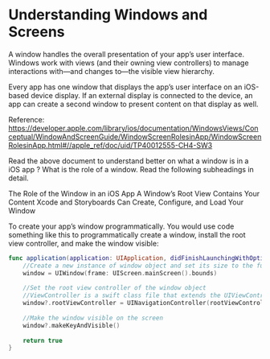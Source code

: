 # Understanding Windows and Screens

A window handles the overall presentation of your app’s user interface. Windows work with views (and their owning view controllers) to manage interactions with—and changes to—the visible view hierarchy.

Every app has one window that displays the app’s user interface on an iOS-based device display. If an external display is connected to the device, an app can create a second window to present content on that display as well.

Reference: https://developer.apple.com/library/ios/documentation/WindowsViews/Conceptual/WindowAndScreenGuide/WindowScreenRolesinApp/WindowScreenRolesinApp.html#//apple_ref/doc/uid/TP40012555-CH4-SW3

Read the above document to understand better on what a window is in a iOS app ? What is the role of a window. Read the following subheadings in detail.

The Role of the Window in an iOS App
A Window’s Root View Contains Your Content
Xcode and Storyboards Can Create, Configure, and Load Your Window

To create your app’s window programmatically. You would use code something like this to programmatically create a window, install the root view controller, and make the window visible:
```swift
func application(application: UIApplication, didFinishLaunchingWithOptions launchOptions: [NSObject: AnyObject]?) -> Bool {
    //Create a new instance of window object and set its size to the full bounds of the screen object
    window = UIWindow(frame: UIScreen.mainScreen().bounds)
    
    //Set the root view controller of the window object
    //ViewController is a swift class file that extends the UIViewController
    window?.rootViewController = UINavigationController(rootViewController: ViewController())
    
    //Make the window visible on the screen
    window?.makeKeyAndVisible()
    
    return true
}
```



